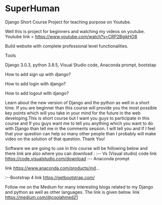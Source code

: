 # SuperHuman
Django Short Course Project for teaching purpose on Youtube. 

Well this is project for beginners and watching my videos on youtube.
Youtube link = https://www.youtube.com/watch?v=CRP2BgikHO8

Build website with complete professional level functionalities.


Tools

Django 3.0.3,
python 3.8.5,
Visual Studio code,
Anaconda prompt, 
bootstap


How to add sign up with django?

How to add login with django?

How to add logout with django?

Learn about the new version of Django and the python as well in a short time. If you are beginner than this course will provide you the most possible key points which will you take in your mind for the future in the web developing.This is short course but I want you guys to participate in this course and If you guys want me to tell you anything which you want to do with Django than tell me in the comments session. I will tell you and If I feel that your question can help so many other people than I probably will make video on the solution of that question. Thank You!


Software we are going to use in this course will be following below and there link are also where you can download :
:-- Vs (Visual studio) code
link https://code.visualstudio.com/download
:-- Anaconda prompt 

link https://www.anaconda.com/products/ind... 

:--Bootstrap 4
link https://getbootstrap.com/



Follow me on the Medium for many interesting blogs related to my Django and python as well as other languages. The link is given below.
link https://medium.com/@coolahmed21

